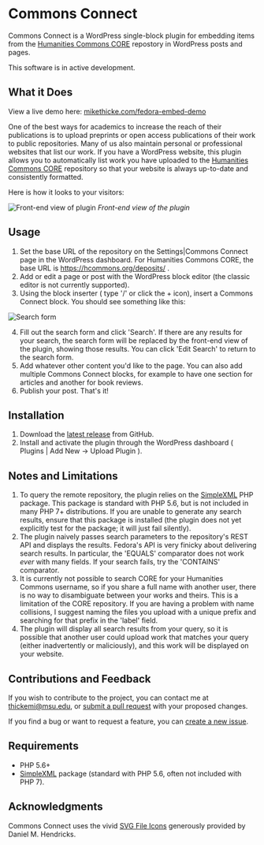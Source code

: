 # Commons Connect

Commons Connect is a WordPress single-block plugin for embedding items from
the [Humanities Commons CORE](https://hcommons.org/core/) repostory in WordPress posts and
pages.

This software is in active development.

## What it Does

View a live demo here: [mikethicke.com/fedora-embed-demo](http://mikethicke.com/fedora-embed-demo)

One of the best ways for academics to increase the reach of their publications
is to upload preprints or open access publications of their work to public
repositories. Many of us also maintain personal or professional websites that
list our work. If you have a WordPress website, this plugin allows you to
automatically list work you have uploaded to the [Humanities Commons
CORE](https://hcommons.org/core/) repository so that your website is always
up-to-date and consistently formatted.

Here is how it looks to your visitors:

![Front-end view of plugin](docs/assets/mcc-front-view.png)
*Front-end view of the plugin*

## Usage

1. Set the base URL of the repository on the Settings|Commons Connect page in the
   WordPress dashboard. For Humanities Commons CORE, the base URL is https://hcommons.org/deposits/ .
2. Add or edit a page or post with the WordPress block editor (the classic editor is not currently supported).
3. Using the block inserter ( type '/' or click the + icon), insert a Commons Connect block. You should see something like this:

![Search form](docs/assets/mcc-search-form.png)

4. Fill out the search form and click 'Search'. If there are any results for
   your search, the search form will be replaced by the front-end view of the
   plugin, showing those results. You can click 'Edit Search' to return to the
   search form.
5. Add whatever other content you'd like to the page. You can also add multiple
   Commons Connect blocks, for example to have one section for articles and
   another for book reviews.
6. Publish your post. That's it!

## Installation

1. Download the [latest release](https://github.com/MESH-Research/commons-connect/releases) from GitHub.
2. Install and activate the plugin through the WordPress dashboard ( Plugins | Add New -> Upload Plugin ).

## Notes and Limitations

1. To query the remote repository, the plugin relies on the [SimpleXML](https://www.php.net/manual/en/book.simplexml.php) PHP package. This package is standard with PHP 5.6, but is not included in many PHP 7+ distributions. If you are unable to generate any search results, ensure that this package is installed (the plugin does not yet explicitly test for the package; it will just fail silently).
2. The plugin naively passes search parameters to the repository's REST API and displays the results. Fedora's API is very finicky about delivering search results. In particular, the 'EQUALS' comparator does not work *ever* with many fields. If your search fails, try the 'CONTAINS' comparator.
3. It is currently not possible to search CORE for your Humanities Commons username, so if you share a full name with another user, there is no way to disambiguate between your works and theirs. This is a limitation of the CORE repository. If you are having a problem with name collisions, I suggest naming the files you upload with a unique prefix and searching for that prefix in the 'label' field.
4. The plugin will display all search results from your query, so it is possible that another user could upload work that matches your query (either inadvertently or maliciously), and this work will be displayed on your website.

## Contributions and Feedback

If you wish to contribute to the project, you can contact me at [thickemi@msu.edu](mailto:thickemi@msu.edu), or [submit a pull request](https://github.com/mikethicke/fedora-embed/pulls) with your proposed changes.

If you find a bug or want to request a feature, you can [create a new issue](https://github.com/MESH-Research/commons-connect/issues).

## Requirements

 * PHP 5.6+
 * [SimpleXML](https://www.php.net/manual/en/book.simplexml.php) package (standard with PHP 5.6, often not included with PHP 7).

## Acknowledgments

Commons Connect uses the vivid [SVG File Icons](https://fileicons.org/) generously provided by Daniel M. Hendricks.

